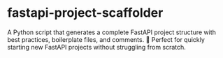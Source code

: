 # fastapi-project-scaffolder
A Python script that generates a complete FastAPI project structure with best practices, boilerplate files, and comments. 🚀 Perfect for quickly starting new FastAPI projects without struggling from scratch.
